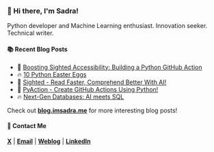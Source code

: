 ### :wave: Hi there, I'm Sadra!
Python developer and Machine Learning enthusiast. Innovation seeker. Technical writer.

#### :books: Recent Blog Posts
<!-- BLOGPOSTS:START -->
 - 🚀 [Boosting Sighted Accessibility: Building a Python GitHub Action](https://blog.imsadra.me/boosting-sighted-accessibility-building-a-python-github-action)
 - 🔥 [10 Python Easter Eggs](https://blog.imsadra.me/10-python-easter-eggs)
 - 💯 [Sighted - Read Faster, Comprehend Better With AI!](https://blog.imsadra.me/sighted-read-faster-comprehend-better-with-ai)
 - 🚀 [PyAction - Create GitHub Actions Using Python!](https://blog.imsadra.me/pyaction-create-github-actions-using-python)
 - 🔥 [Next-Gen Databases: AI meets SQL](https://blog.imsadra.me/next-gen-databases-ai-meets-sql)<!-- BLOGPOSTS:END -->

Check out [__blog.imsadra.me__](https://blog.imsadra.me) for more interesting blog posts!

#### :call_me_hand: Contact Me
[__X__](https://x.com/lnxpylnxpy) | [__Email__](mailto:lnxpylnxpy@gmail.com) | [__Weblog__](https://imsadra.me) | [__LinkedIn__](https://www.linkedin.com/in/sadra-yahyapour/)
